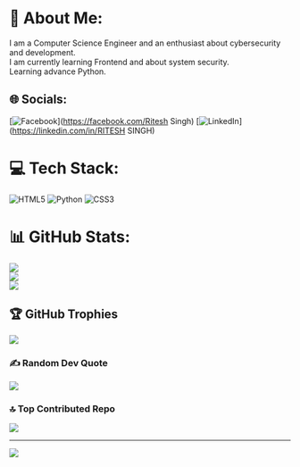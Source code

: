 # 💫 About Me:
I am a Computer Science Engineer and an enthusiast about cybersecurity and development.<br>I am currently learning Frontend and about system security.<br>Learning advance Python.<br>


## 🌐 Socials:
[![Facebook](https://img.shields.io/badge/Facebook-%231877F2.svg?logo=Facebook&logoColor=white)](https://facebook.com/Ritesh Singh) [![LinkedIn](https://img.shields.io/badge/LinkedIn-%230077B5.svg?logo=linkedin&logoColor=white)](https://linkedin.com/in/RITESH SINGH) 

# 💻 Tech Stack:
![HTML5](https://img.shields.io/badge/html5-%23E34F26.svg?style=plastic&logo=html5&logoColor=white) ![Python](https://img.shields.io/badge/python-3670A0?style=plastic&logo=python&logoColor=ffdd54) ![CSS3](https://img.shields.io/badge/css3-%231572B6.svg?style=plastic&logo=css3&logoColor=white)
# 📊 GitHub Stats:
![](https://github-readme-stats.vercel.app/api?username=Innov80r&theme=dark&hide_border=false&include_all_commits=false&count_private=true)<br/>
![](https://github-readme-streak-stats.herokuapp.com/?user=Innov80r&theme=dark&hide_border=false)<br/>
![](https://github-readme-stats.vercel.app/api/top-langs/?username=Innov80r&theme=dark&hide_border=false&include_all_commits=false&count_private=true&layout=compact)

## 🏆 GitHub Trophies
![](https://github-profile-trophy.vercel.app/?username=Innov80r&theme=radical&no-frame=false&no-bg=false&margin-w=4)

### ✍️ Random Dev Quote
![](https://quotes-github-readme.vercel.app/api?type=horizontal&theme=radical)

### 🔝 Top Contributed Repo
![](https://github-contributor-stats.vercel.app/api?username=Innov80r&limit=5&theme=dark&combine_all_yearly_contributions=true)

---
[![](https://visitcount.itsvg.in/api?id=Innov80r&icon=0&color=0)](https://visitcount.itsvg.in)

<!-- Proudly created with GPRM ( https://gprm.itsvg.in ) -->

<!--
**Innov80r/Innov80r** is a ✨ _special_ ✨ repository because its `README.md` (this file) appears on your GitHub profile.

Here are some ideas to get you started:

- 🔭 I’m currently working on ...
- 🌱 I’m currently learning ...
- 👯 I’m looking to collaborate on ...
- 🤔 I’m looking for help with ...
- 💬 Ask me about ...
- 📫 How to reach me: ...
- 😄 Pronouns: ...
- ⚡ Fun fact: ...
-->
